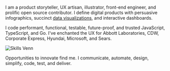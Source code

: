 I am a product storyteller, UX artisan, illustrator, front-end engineer, and prolific open source contributor. I define digital products with persuasive infographics, succinct [data visualizations](https://www.TheScottKrause.com/d3_datavis_skills.html), and interactive dashboards.

I code performant, functional, testable, future-proof, and trusted JavaScript, TypeScript, and Go. I've enchanted the UX for Abbott Laboratories, CDW, Corporate Express, Hyundai, Microsoft, and Sears.

<img src="https://thescottkrause.com/content/eres_2020_infgr_venn_1.jpg" alt="Skills Venn">

Opportunities to innovate find me. I communicate, automate, design, simplify, code, test, and deliver.

